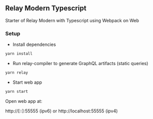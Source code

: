 ## Relay Modern Typescript

Starter of Relay Modern with Typescript using Webpack on Web

### Setup

- Install dependencies
```bash
yarn install
```

- Run relay-compiler to generate GraphQL artifacts (static queries)
```bash
yarn relay
```

- Start web app
```bash
yarn start
```

Open web app at: 

http://[::]:55555 (ipv6) or
http://localhost:55555 (ipv4)

